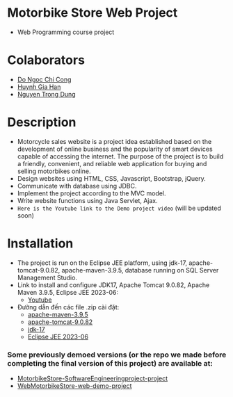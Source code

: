 # Motorbike Store Web Project
- Web Programming course project

# Colaborators
- [Do Ngoc Chi Cong](https://github.com/DoNCCong)
- [Huynh Gia Han](https://github.com/hg27haan)
- [Nguyen Trong Dung](https://github.com/NgTrDung)

# Description
- Motorcycle sales website is a project idea established based on the development of online business and the popularity of smart devices capable of accessing the internet. The purpose of the project is to build a friendly, convenient, and reliable web application for buying and selling motorbikes online.
- Design websites using HTML, CSS, Javascript, Bootstrap, jQuery.
- Communicate with database using JDBC.
-	Implement the project according to the MVC model.
-	Write website functions using Java Servlet, Ajax.
- `Here is the Youtube link to the Demo project video` (will be updated soon)


# Installation
- The project is run on the Eclipse JEE platform, using jdk-17, apache-tomcat-9.0.82, apache-maven-3.9.5, database running on SQL Server Management Studio.
- Link to install and configure JDK17, Apache Tomcat 9.0.82, Apache Maven 3.9.5, Eclipse JEE 2023-06:
  - [Youtube](https://youtu.be/7dh9lQr5tHY?si=NSUOaB9izGcUNQdp)
- Đường dẫn đến các file .zip cài đặt:
  - [apache-maven-3.9.5](https://1drv.ms/u/s!Al6AmgfoPYormCvRhwlnnuTX-vKG?e=p72nwE)
  - [apache-tomcat-9.0.82](https://1drv.ms/u/s!Al6AmgfoPYormCyDd5hxGbaifDpm?e=pUwqq0)
  - [jdk-17](https://1drv.ms/u/s!Al6AmgfoPYormC4hvfHYEKx8i94T?e=ZcS9eQ)
  - [Eclipse JEE 2023-06](https://1drv.ms/u/s!Al6AmgfoPYormC1C-4GP4YRCZnOK?e=5Xr95Y)

### Some previously demoed versions (or the repo we made before completing the final version of this project) are available at:
- [MotorbikeStore-SoftwareEngineeringproject-project](https://github.com/hg27haan/MotorbikeStore-SoftwareEngineeringproject-project)
- [WebMotorbikeStore-web-demo-project](https://github.com/hg27haan/WebMotorbikeStore-web-demo-project)
